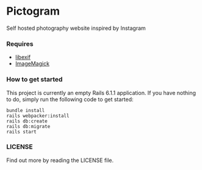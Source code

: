 # Pictogram

Self hosted photography website inspired by Instagram


### Requires
- [libexif](https://libexif.github.io/)
- [ImageMagick](https://imagemagick.org/)


### How to get started

This project is currently an empty Rails 6.1.1 application. If you have nothing to do, simply run the following code to get started:

```
bundle install
rails webpacker:install
rails db:create
rails db:migrate
rails start
```


### LICENSE

Find out more by reading the LICENSE file.
